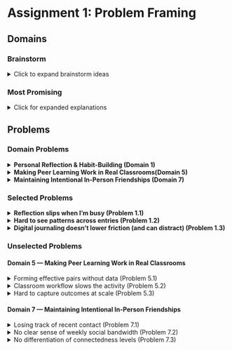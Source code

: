 # Assignment 1: Problem Framing

## Domains

### Brainstorm

<details>
<summary>Click to expand brainstorm ideas</summary>

1. **Personal Reflection & Habit-Building**  
   I care about regular reflection but run into friction: remembering to journal, carving out the time, and not having a quick way to review past entries or pull higher-level insights from them. Writing often feels like an extra task. I want a lightweight, structured way to capture thoughts daily and see patterns over time without it feeling like another task.

2. **Student-to-Student Campus Exchange**  
   At Harvard, students often use dorm email lists and send slide decks of items to sell, which creates a flood of “spammy” emails at the start and end of terms. They do this because trading with other Harvard students feels safer and easier than Facebook Marketplace. I’d like a campus-bounded way to discover, vet, and exchange items quickly—without inbox overload.

3. **Using Shared Dorm Amenities Without Guesswork**  
   Harvard recently switched to the _On Tap Away_ app to manage laundry, but it misses the mark: it doesn’t address the trial-and-error timing problem, especially when our building has just six machines (3 washers & 3 dryers) for 70+ people. I want earlier, more actionable signals about availability so I can plan my time instead of gambling it.

4. **Coordinating Casual Social Meals**  
   I love spontaneous meals with friends, but lining up time and place is harder than it should be. Group chats sprawl and good intentions fizzle. I want a simple, low-friction way to surface availability and interest without back-and-forth.

5. **Making Peer Learning Work in Real Classrooms**  
   I’m interested in pedagogy and have seen peer-to-peer activities help, but pairing and facilitation are often ad-hoc. Beyond helping teachers set up effective pairs/groups, I want to enable researchers to access large-scale classroom data so the impact of different pedagogies can actually be measured.

6. **Sharing Learning Artifacts Among Students**  
   Classes generate tons of notes and summaries, yet high-quality material is scattered and hard to trust. Motivated students produce great resources that don’t travel. I want a reliable way to find, credit, and iteratively improve study materials.

7. **Maintaining Intentional In-Person Friendships**  
   I genuinely like hanging out and staying in touch, but in the hustle and bustle I forget to maintain relationships or they fall off my radar. I want gentle structure to keep friendships top-of-mind with supportive nudges.

8. **Discovering & Enrolling in Enrichment Programs**  
   Families struggle to find after-school and summer options; information is fragmented and popular programs fill fast. The search and waitlist process feels opaque. I want clearer discovery and enrollment paths, especially for oversubscribed programs.

9. **Learning User Research by Doing**  
   When students hear about user interviews the rarely are able to practice under realistic conditions. During my gap year I taught user research as a way to explore the world and build user-centric solutions; a tool here could expand that reach and give teachers a creative on-ramp to design thinking. I want experiential practice with feedback that connects insights to solution quality and viability.

10. **Teacher-to-Teacher Curriculum Sharing & Adaptation**  
    Teachers reinvent materials constantly, yet good resources are hard to find, vet, and adapt. Inspired by Scratch’s "Remix" culture - communities that iterate, learn, and share - I want materials to travel and evolve with clear attribution and quality signals.

</details>

### Most Promising

<details>
<summary>Click for expanded explanations</summary>

#### **Personal Reflection & Habit-Building**

I find it genuinely helpful to take a moment each day to reflect on what happened and plan what I want to do tomorrow. But there’s real friction: I sometimes forget to journal, when I’m busy it’s one of the first habits I abandon because it “takes too much time,” and with a written journal it’s hard to spot high-level patterns across days. I’m curious whether new AI tools could lower the effort of reflection and still unlock the benefits, like actionable to-dos and higher-level insights, without the usual pain.

#### **Making Peer Learning Work in Real Classrooms**

I’m deeply interested in education and pedagogy, and I’ve seen peer activities help; however, pairing and facilitation often feel ad-hoc, especially in under-resourced classrooms. I’m drawn to this domain because it’s hard for educators and researchers to access enough real-world data to evaluate which approaches work best at scale. I want to understand how to support peer learning more intentionally and make it easier to study its impact rigorously.

#### **Maintaining Intentional In-Person Friendships**

I care about staying close with people I value - meeting up, calling, FaceTiming, or even sending a quick “thinking of you” text - but in the rush of school and life, relationships slip out of focus. The friction is remembering who I haven’t connected with recently and finding low-effort ways to reach out that feel natural, not performative or guilt-inducing. I’m interested in light weight scaffolds that keep relationships top-of-mind and make it easier to initiate and sustain meaningful touchpoints.

</details>

## Problems

### Domain Problems

<details>
<summary><b>Personal Reflection & Habit-Building (Domain 1)</b></summary>

- **1.1) Reflection slips when I’m busy**  
  On most evenings I want to reflect and plan tomorrow, but when school ramps up I forget or skip it because it feels like it takes too much time. I’ve tried reminders and a few apps. I still end up inconsistent and lose the thread from day to day. I want a way to make reflection easy to remember and quick to complete so the habit sticks.
- **1.2) Hard to see patterns across entries**  
  I journal for stretches, but when I look back it’s hard to spot themes—what drains me, what works, how goals progress. I’ve tried tags and rereads, but it still feels like noise. I want clearer trends that translate into simple next steps.
- **1.3) Digital journaling doesn’t lower friction (and can distract)**  
 I prefer handwriting to typing, and digitizing doesn’t actually reduce the effort; it often adds negatives—like typing on my phone before bed, which feels awkward and distracting. Re-entering notes or forcing myself to type just shifts the burden without making reflection easier. I want the benefits of digital insight without adding typing friction or device distraction.
</details>

<details>
<summary><b>Making Peer Learning Work in Real Classrooms(Domain 5)</b></summary>

- **5.1) Forming effective pairs without data**  
  When I run peer activities, I often have little to go on beyond a roster, so pairing ends up random or based on guesswork. Quick surveys and ad-hoc observations still take time and give uneven results. I want a lightweight way to form complementary pairs quickly so the activity starts strong.
- **5.2) Classroom workflow slows the activity**  
  During Think-Pair-Share–style tasks, I juggle slides, rosters, and timers, which costs minutes and breaks momentum. Spreadsheets and printed lists still pull focus from facilitation. I want smoother in-the-moment logistics so students spend more time actually collaborating.
- **5.3) Hard to capture outcomes at scale**  
  After activities, it’s difficult to collect consistent, low-burden signals about what worked—across classes, weeks, or schools. Exit tickets and small pilots produce fragmented, small datasets. I want a simple, ethical way to gather comparable outcome data so different pedagogies can be evaluated rigorously.

</details>

<details>
<summary><b>Maintaining Intentional In-Person Friendships (Domain 7)</b></summary>

- **7.1) Losing track of recent contact**  
  Even with good intentions, weeks can pass without reaching out. Lists and calendar reminders help only a little, and outreach remains reactive. A gentle way to surface who has fallen off the radar would make staying in touch easier.
- **7.2) No clear sense of weekly social bandwidth**  
  Without a realistic view of time and energy for connection, it’s easy to overcommit or under-connect. Calendars don’t translate into a simple “capacity” for calls, texts, or meetups. A straightforward capacity view would align plans with actual bandwidth.
- **7.3) No differentiation of connectedness levels**  
  Treating all contacts the same makes it hard to prioritize relationships that matter most or need attention now. A lightweight way to reflect different closeness levels would help right-size touchpoints and timing.

</details>

### Selected Problems

<details>
<summary><b>Reflection slips when I’m busy (Problem 1.1)</b></summary>

When school ramps up, reflection gets skipped because it feels time-consuming and easy to forget. This is widespread and directly tied to my experience; without consistency, none of the downstream benefits (insights, planning) happen. It’s also tractable to prototype and evaluate quickly, which makes it a strong fit for a short project.  
**Why included:** High impact, personal salience, clear MVP, measurable behavior change.

</details>

<details>
<summary><b>Hard to see patterns across entries (Problem 1.2)</b></summary>

Even with intermittent journaling, it’s difficult to surface themes like repeated stressors, effective routines, or progress toward goals. Improving this turns reflection into actionable adjustments rather than isolated entries. It pairs naturally with 1.1 but remains a distinct, solvable problem.  
**Why included:** Converts reflection into action; strong leverage; evaluable via simple metrics (e.g., surfaced trends → next-step tasks).

</details>

<details>
<summary><b>Digital journaling doesn’t lower friction (and can distract) (Problem 1.3) </b></summary>

Typing—especially on a phone before bed—adds its own friction and can be distracting, so “just digitize it” isn’t actually a fix. The modality mismatch leads to drop-off even when motivation is high. Addressing this constraint is key to avoiding solutions that look good on paper but don’t get used.  
**Why included:** Prevents a common false solution; centers real-world habit friction; informs practical design constraints.

</details>

### Unselected Problems

#### Domain 5 — Making Peer Learning Work in Real Classrooms

<details>
<summary>Forming effective pairs without data (Problem 5.1)</summary>
Valuable, but narrower leverage than establishing consistent data/insight flows; also benefits from resolving 5.3 first.
</details>

<details>
<summary>Classroom workflow slows the activity (Problem 5.2)</summary>
Important, yet validation requires real classroom access and co-design time—high coordination cost for a short timeline.
</details>

<details>
<summary>Hard to capture outcomes at scale (Problem 5.3)</summary>
High impact but heavy (privacy, approvals, multi-site consistency); better as a longer-term effort than a two–three-week build.
</details>

#### Domain 7 — Maintaining Intentional In-Person Friendships

<details>
<summary>Losing track of recent contact (Problem 7.1)</summary>
Meaningful, but outside the immediate focus on reflection habits; likely to require multi-app integrations to shine.
</details>

<details>
<summary>No clear sense of weekly social bandwidth (Problem 7.2)</summary>
Useful, but depends on modeling time/energy from calendars and routines—non-trivial for a short prototype.
</details>

<details>
<summary>No differentiation of connectedness levels (Problem 7.3)</summary>
Valuable conceptually, but needs prolonged calibration with real usage to avoid over- or under-prioritizing ties.
</details>
